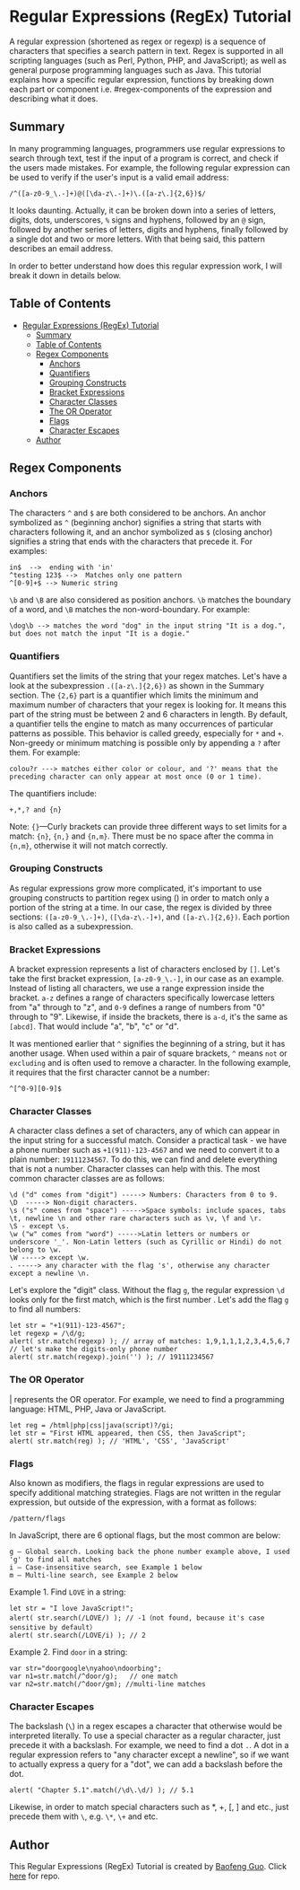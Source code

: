 # Regular Expressions (RegEx) Tutorial

A regular expression (shortened as regex or regexp) is a sequence of characters that specifies a search pattern in text. Regex is supported in all scripting languages (such as Perl, Python, PHP, and JavaScript); as well as general purpose programming languages such as Java. This tutorial explains how a specific regular expression, functions by breaking down each part or component i.e. #regex-components of the expression and describing what it does.

## Summary

In many programming languages, programmers use regular expressions to search through text, test if the input of a program is correct, and check if the users made mistakes. For example, the following regular expression can be used to verify if the user's input is a valid email address:

    /^([a-z0-9_\.-]+)@([\da-z\.-]+)\.([a-z\.]{2,6})$/

It looks daunting. Actually, it can be broken down into a series of letters, digits, dots, underscores, `%` signs and hyphens, followed by an `@` sign, followed by another series of letters, digits and hyphens, finally followed by a single dot and two or more letters. With that being said, this pattern describes an email address.

In order to better understand how does this regular expression work, I will break it down in details below.

## Table of Contents

- [Regular Expressions (RegEx) Tutorial](#regular-expressions-regex-tutorial)
  - [Summary](#summary)
  - [Table of Contents](#table-of-contents)
  - [Regex Components](#regex-components)
    - [Anchors](#anchors)
    - [Quantifiers](#quantifiers)
    - [Grouping Constructs](#grouping-constructs)
    - [Bracket Expressions](#bracket-expressions)
    - [Character Classes](#character-classes)
    - [The OR Operator](#the-or-operator)
    - [Flags](#flags)
    - [Character Escapes](#character-escapes)
  - [Author](#author)

## Regex Components

### Anchors

The characters `^` and `$` are both considered to be anchors. An anchor symbolized as `^` (beginning anchor) signifies a string that starts with characters following it, and an anchor symbolized as `$` (closing anchor) signifies a string that ends with the characters that precede it. For examples:

    in$  -->  ending with 'in'
    ^testing 123$ -->  Matches only one pattern
    ^[0-9]+$ --> Numeric string

`\b` and `\B` are also considered as position anchors. `\b` matches the boundary of a word, and `\B` matches the non-word-boundary. For example:

    \dog\b --> matches the word "dog" in the input string "It is a dog.", but does not match the input "It is a dogie."

### Quantifiers

Quantifiers set the limits of the string that your regex matches. Let's have a look at the subexpression `.([a-z\.]{2,6})` as shown in the Summary section. The `{2,6}` part is a quantifier which limits the minimum and maximum number of characters that your regex is looking for. It means this part of the string must be between 2 and 6 characters in length. By default, a quantifier tells the engine to match as many occurrences of particular patterns as possible. This behavior is called greedy, especially for `*` and `+`. Non-greedy or minimum matching is possible only by appending a `?` after them. For example:

    colou?r ---> matches either color or colour, and '?' means that the preceding character can only appear at most once (0 or 1 time).

The quantifiers include:

    +,*,? and {n}
    
Note: `{}`—Curly brackets can provide three different ways to set limits for a match: `{n}`, `{n,}` and `{n,m}`. There must be no space after the comma in `{n,m}`, otherwise it will not match correctly.

### Grouping Constructs

As regular expressions grow more complicated, it's important to use grouping constructs to partition regex using () in order to match only a portion of the string at a time. In our case, the regex is divided by three sections: `([a-z0-9_\.-]+)`, `([\da-z\.-]+)`, and `([a-z\.]{2,6})`. Each portion is also called as a subexpression.

### Bracket Expressions

A bracket expression represents a list of characters enclosed by `[]`. Let's take the first bracket expression, `[a-z0-9_\.-]`, in our case as an example. Instead of listing all characters, we use a range expression inside the bracket. `a-z` defines a range of characters specifically lowercase letters from "a" through to "z", and `0-9` defines a range of numbers from "0" through to "9". Likewise, if inside the brackets, there is `a-d`, it's the same as `[abcd]`. That would include "a", "b", "c" or "d".

It was mentioned earlier that `^` signifies the beginning of a string, but it has another usage. When used within a pair of square brackets, `^` means `not` or `excluding` and is often used to remove a character. In the following example, it requires that the first character cannot be a number:

    ^[^0-9][0-9]$

### Character Classes

A character class defines a set of characters, any of which can appear in the input string for a successful match. Consider a practical task - we have a phone number such as `+1(911)-123-4567` and we need to convert it to a plain number: `19111234567`. To do this, we can find and delete everything that is not a number. Character classes can help with this. The most common character classes are as follows:

    \d ("d" comes from "digit") -----> Numbers: Characters from 0 to 9.
    \D  -----> Non-digit characters.
    \s ("s" comes from "space") ----->Space symbols: include spaces, tabs \t, newline \n and other rare characters such as \v, \f and \r.
    \S - except \s.
    \w ("w" comes from "word") ----->Latin letters or numbers or underscore '_'. Non-Latin letters (such as Cyrillic or Hindi) do not belong to \w.
    \W -----> except \w.
    . -----> any character with the flag 's', otherwise any character except a newline \n.

Let's explore the "digit" class. Without the flag `g`, the regular expression `\d` looks only for the first match, which is the first number . Let's add the flag `g` to find all numbers:

    let str = "+1(911)-123-4567";
    let regexp = /\d/g;
    alert( str.match(regexp) ); // array of matches: 1,9,1,1,1,2,3,4,5,6,7
    // let's make the digits-only phone number
    alert( str.match(regexp).join('') ); // 19111234567


### The OR Operator

| represents the OR operator. For example, we need to find a programming language: HTML, PHP, Java or JavaScript.

    let reg = /html|php|css|java(script)?/gi;
    let str = "First HTML appeared, then CSS, then JavaScript";
    alert( str.match(reg) ); // 'HTML', 'CSS', 'JavaScript'

### Flags

Also known as modifiers, the flags in regular expressions are used to specify additional matching strategies. Flags are not written in the regular expression, but outside of the expression, with a format as follows:

    /pattern/flags

In JavaScript, there are 6 optional flags, but the most common are below:

    g — Global search. Looking back the phone number example above, I used 'g' to find all matches
    i — Case-insensitive search, see Example 1 below
    m — Multi-line search, see Example 2 below

Example 1. Find `LOVE` in a string:

    let str = "I love JavaScript!";
    alert( str.search(/LOVE/) ); // -1（not found, because it's case sensitive by default）
    alert( str.search(/LOVE/i) ); // 2

Example 2. Find `door` in a string:

    var str="doorgoogle\nyahoo\ndoorbing";
    var n1=str.match(/^door/g);   // one match
    var n2=str.match(/^door/gm); //multi-line matches

### Character Escapes

The backslash (`\`) in a regex escapes a character that otherwise would be interpreted literally. To use a special character as a regular character, just precede it with a backslash. For example, we need to find a dot `.`. A dot in a regular expression refers to "any character except a newline", so if we want to actually express a query for a "dot", we can add a backslash before the dot.

    alert( "Chapter 5.1".match(/\d\.\d/) ); // 5.1

Likewise, in order to match special characters such as *, +, [, ] and etc., just precede them with `\`, e.g. `\*`, `\+` and etc.

## Author

This Regular Expressions (RegEx) Tutorial is created by [Baofeng Guo](https://github.com/magickw). Click [here](https://github.com/magickw/RegExTutorial) for repo.
